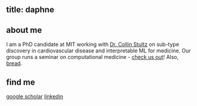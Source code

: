 title: daphne
---

## about me
I am a PhD candidate at MIT working with [Dr. Collin Stultz](http://imes.mit.edu/people/faculty/stultz-collin/) on sub-type discovery in cardiovascular disease and interpretable ML for medicine. Our group runs a seminar on computational medicine - [check us out](mit-ccrg.github.io)! Also, [bread](./bread.html).

## find me
[google scholar](https://scholar.google.com/citations?user=Y47sEn8AAAAJ&hl=en) [linkedin](https://www.linkedin.com/in/dschles/)